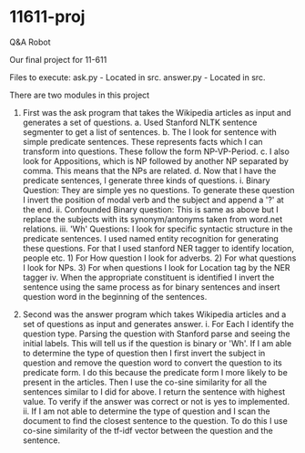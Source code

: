 11611-proj
==========

Q&A Robot

Our final project for 11-611

Files to execute:
ask.py - Located in src.
answer.py - Located in src.

There are two modules in this project
1. First was the ask program that takes the Wikipedia articles as input and generates a set of questions. 
	a. Used Stanford NLTK sentence segmenter to get a list of sentences. 
	b. The I look for sentence with simple predicate sentences. These represents facts which I can transform into questions. These follow the form NP-VP-Period. 
	c. I also look for Appositions, which is NP followed by another NP separated by comma. This means that the NPs are related. 
	d. Now that I have the predicate sentences, I generate three kinds of questions. 
		i. Binary Question: They are simple yes no questions. To generate these question I invert the position of modal verb and the subject and append a '?' at the end.
		ii. Confounded Binary question: This is same as above but I replace the subjects with its synonym/antonyms taken from word.net relations.
		iii. 'Wh' Questions: I look for specific syntactic structure in the predicate sentences. I used named entity recognition for generating these questions. For that I used stanford NER tagger to identify location, people etc. 
			1) For How question I look for adverbs.
			2) For what questions I look for NPs.
			3) For when questions I look for Location tag by the NER tagger 
		iv. When the appropriate constituent is identified I invert the sentence using the same process as for binary sentences and insert question word in the beginning of the sentences. 
			
2. Second was the answer program which takes Wikipedia articles and a set of questions as input and generates answer. 
	i. For Each I identify the question type. Parsing the question with Stanford parse and seeing the initial labels. This will tell us if the question is binary or 'Wh'. If I am able to determine the type of question then I first invert the subject in question and remove the question word to convert the question to its predicate form. I do this because the predicate form I more likely to be present in the articles. Then I use the co-sine similarity for all the sentences similar to I did for above. I return the sentence with highest value. To verify if the answer was correct or not is yes to implemented. 
	ii. If I am not able to determine the type of question and I scan the document to find the closest sentence to the question. To do this I use co-sine similarity of the tf-idf vector between the question and the sentence. 
